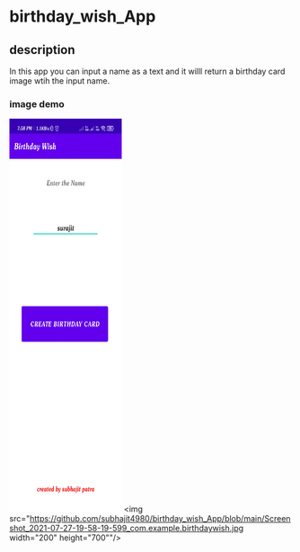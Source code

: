 # birthday_wish_App

## description
In this app you can input a name as a text and
it willl return a birthday card image wtih the 
input name.

### image demo
<img src="https://github.com/subhajit4980/birthday_wish_App/blob/main/Screenshot_2021-07-27-19-58-14-672_com.example.birthdaywish.jpg" width="200" height="700"/>  <img src="https://github.com/subhajit4980/birthday_wish_App/blob/main/Screenshot_2021-07-27-19-58-19-599_com.example.birthdaywish.jpg width="200" height="700""/>
